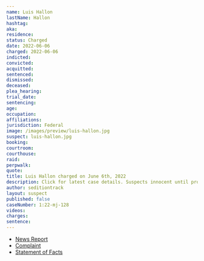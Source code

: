 ```yaml
---
name: Luis Hallon
lastName: Hallon
hashtag:
aka:
residence:
status: Charged
date: 2022-06-06
charged: 2022-06-06
indicted:
convicted:
acquitted:
sentenced:
dismissed:
deceased:
plea_hearing:
trial_date:
sentencing:
age:
occupation:
affiliations:
jurisdiction: Federal
image: /images/preview/luis-hallon.jpg
suspect: luis-hallon.jpg
booking:
courtroom:
courthouse:
raid:
perpwalk:
quote:
title: Luis Hallon charged on June 6th, 2022
description: Click for latest case details. Suspects innocent until proven guilty.
author: seditiontrack
layout: suspect
published: false
caseNumber: 1:22-mj-128
videos:
charges:
sentence:
---
```

- [News Report]()
- [Complaint](https://www.justice.gov/usao-dc/case-multi-defendant/file/1513221/download)
- [Statement of Facts](https://www.justice.gov/usao-dc/case-multi-defendant/file/1513226/download)
